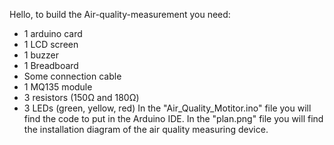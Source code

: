 Hello, to build the Air-quality-measurement you need:
- 1 arduino card
- 1 LCD screen
- 1 buzzer
- 1 Breadboard
- Some connection cable
- 1 MQ135 module
- 3 resistors (150Ω and 180Ω)
- 3 LEDs (green, yellow, red)
In the "Air_Quality_Motitor.ino" file you will find the code to put in the Arduino IDE.
In the "plan.png" file you will find the installation diagram of the air quality measuring device.
